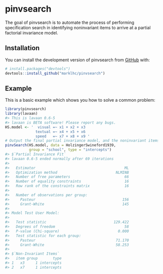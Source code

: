 
<!-- README.md is generated from README.Rmd. Please edit that file -->

# pinvsearch

<!-- badges: start -->

<!-- badges: end -->

The goal of pinvsearch is to automate the process of performing
specification search in identifying noninvariant items to arrive at a
partial factorial invariance model.

## Installation

<!-- You can install the released version of pinvsearch from [CRAN](https://CRAN.R-project.org) with: -->

<!-- ``` r -->

<!-- install.packages("pinvsearch") -->

<!-- ``` -->

<!-- And the development version from [GitHub](https://github.com/) with: -->

You can install the development version of pinvsearch from
[GitHub](https://github.com/) with:

``` r
# install.packages("devtools")
devtools::install_github("marklhc/pinvsearch")
```

## Example

This is a basic example which shows you how to solve a common problem:

``` r
library(pinvsearch)
library(lavaan)
#> This is lavaan 0.6-5
#> lavaan is BETA software! Please report any bugs.
HS.model <- '  visual =~ x1 + x2 + x3
              textual =~ x4 + x5 + x6
              speed   =~ x7 + x8 + x9 '
# Output the final partial invariance model, and the noninvariant items
pinvSearch(HS.model, data = HolzingerSwineford1939, 
           group = "school", type = "intercepts")
#> $`Partial Invariance Fit`
#> lavaan 0.6-5 ended normally after 69 iterations
#> 
#>   Estimator                                         ML
#>   Optimization method                           NLMINB
#>   Number of free parameters                         66
#>   Number of equality constraints                    16
#>   Row rank of the constraints matrix                16
#>                                                       
#>   Number of observations per group:                   
#>     Pasteur                                        156
#>     Grant-White                                    145
#>                                                       
#> Model Test User Model:
#>                                                       
#>   Test statistic                               129.422
#>   Degrees of freedom                                58
#>   P-value (Chi-square)                           0.000
#>   Test statistic for each group:
#>     Pasteur                                     71.170
#>     Grant-White                                 58.253
#> 
#> $`Non-Invariant Items`
#>   item group       type
#> 1   x3     1 intercepts
#> 2   x7     1 intercepts
```
